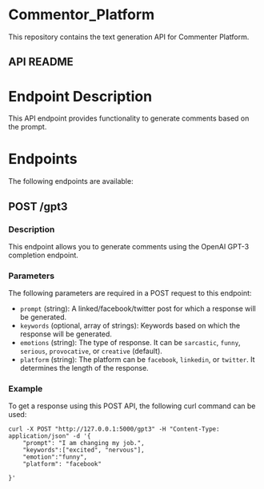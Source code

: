 # Commentor_Platform
This repository contains the text generation API for Commenter Platform.

## API README
# Endpoint Description
This API endpoint provides functionality to generate comments based on the prompt.

# Endpoints
The following endpoints are available:

## POST /gpt3
### Description
This endpoint allows you to generate comments using the OpenAI GPT-3 completion endpoint.

### Parameters
The following parameters are required in a POST request to this endpoint:

- `prompt` (string): A linked/facebook/twitter post for which a response will be generated.
- `keywords` (optional, array of strings): Keywords based on which the response will be generated.
- `emotions` (string): The type of response. It can be `sarcastic`, `funny`, `serious`, `provocative`, or `creative` (default).
- `platform` (string): The platform can be `facebook`, `linkedin`, or `twitter`. It determines the length of the response.

### Example
To get a response using this POST API, the following curl command can be used:

```shell
curl -X POST "http://127.0.0.1:5000/gpt3" -H "Content-Type: application/json" -d '{
    "prompt": "I am changing my job.",
    "keywords":["excited", "nervous"],
    "emotion":"funny",
    "platform": "facebook"

}'
